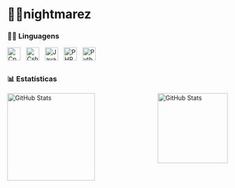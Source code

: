 # 🏄‍♂️nightmarez

### 👨‍💻 Linguagens

<img 
    align="left" 
    alt="Cpp" 
    title="Cpp"
    width="30px" 
    style="padding-right: 10px;" 
    src="https://cdn.jsdelivr.net/gh/devicons/devicon@latest/icons/cplusplus/cplusplus-original.svg" 
/>
<img 
    align="left" 
    alt="Csharp"
    title="Csharp" 
    width="30px" 
    style="padding-right: 10px;" 
    src="https://cdn.jsdelivr.net/gh/devicons/devicon@latest/icons/csharp/csharp-original.svg" 
/>

<img 
    align="left" 
    alt="Java"
    title="Java" 
    width="30px" 
    style="padding-right: 10px;" 
    src="https://cdn.jsdelivr.net/gh/devicons/devicon@latest/icons/java/java-original-wordmark.svg" 
/>

<img 
    align="left" 
    alt="PHP" 
    title="PHP"
    width="30px" 
    style="padding-right: 10px;" 
    src="https://cdn.jsdelivr.net/gh/devicons/devicon@latest/icons/php/php-original.svg" 
/>

<img 
    align="left" 
    alt="Python" 
    title="Python"
    width="30px" 
    style="padding-right: 10px;" 
    src="https://cdn.jsdelivr.net/gh/devicons/devicon@latest/icons/python/python-original.svg" 
/>

## <br/>

### 📊 Estatísticas

<p>
  <img 
    align="left" 
    alt="GitHub Stats" 
    height="200" 
    style="padding-right: 7px;" 
    src="https://github-readme-stats.vercel.app/api?username=nightmarez7&show_icons=true&theme=dark&include_all_commits=true&locale=pt-br" 
  />

<img 
      align="right" 
      alt="GitHub Stats" 
      height="160" 
      src="https://github-readme-stats.vercel.app/api/top-langs/?username=nightmarez7&theme=dark&layout=compact&custom_title=LanguagesUsed&langs_count=9" 
  />

</p>
